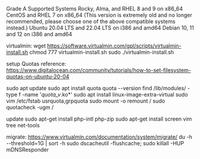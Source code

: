 Grade A Supported Systems
Rocky, Alma, and RHEL 8 and 9 on x86_64
CentOS and RHEL 7 on x86_64 (This version is extremely old and no longer recommended, please choose one of the above compatible systems instead.)
Ubuntu 20.04 LTS and 22.04 LTS on i386 and amd64
Debian 10, 11 and 12 on i386 and amd64

virtualmin: 
wget https://software.virtualmin.com/gpl/scripts/virtualmin-install.sh
chmod 777 virtualmin-install.sh
sudo ./virtualmin-install.sh

setup Quotas
reference: https://www.digitalocean.com/community/tutorials/how-to-set-filesystem-quotas-on-ubuntu-20-04

sudo apt update
sudo apt install quota
quota --version
find /lib/modules/ -type f -name '*quota_v*.ko*'
sudo apt install linux-image-extra-virtual
sudo vim /etc/fstab
usrquota,grpquota
sudo mount -o remount /
sudo quotacheck -ugm /

update
sudo apt-get install php-intl php-zip 
sudo apt-get install screen vim tree net-tools

migrate: https://www.virtualmin.com/documentation/system/migrate/
du -h --threshold=1G | sort -h
sudo dscacheutil -flushcache; sudo killall -HUP mDNSResponder
